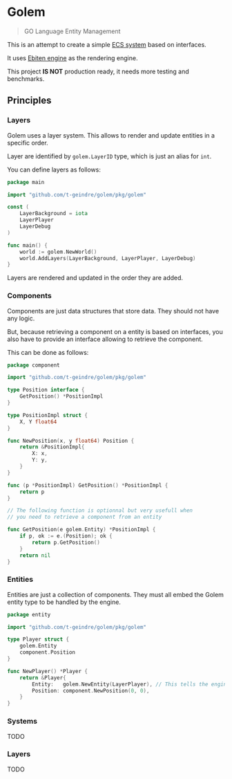# Golem

> GO Language Entity Management

This is an attempt to create a simple [ECS system](https://en.wikipedia.org/wiki/Entity_component_system) based on interfaces.

It uses [Ebiten engine](https://github.com/hajimehoshi/ebiten) as the rendering engine.

This project **IS NOT** production ready, it needs more testing and benchmarks. 

## Principles

### Layers

Golem uses a layer system. This allows to render and update entities in a specific order.

Layer are identified by `golem.LayerID` type, which is just an alias for `int`.

You can define layers as follows:

```go
package main

import "github.com/t-geindre/golem/pkg/golem"

const (
	LayerBackground = iota
	LayerPlayer
	LayerDebug
)

func main() {
	world := golem.NewWorld()
	world.AddLayers(LayerBackground, LayerPlayer, LayerDebug)
}
```

Layers are rendered and updated in the order they are added.

### Components

Components are just data structures that store data. They should not have any logic.

But, because retrieving a component on a entity is based on interfaces, you also have to provide an interface allowing to retrieve the component.

This can be done as follows:

```go
package component

import "github.com/t-geindre/golem/pkg/golem"

type Position interface {
	GetPosition() *PositionImpl
}

type PositionImpl struct {
	X, Y float64
}

func NewPosition(x, y float64) Position {
	return &PositionImpl{
		X: x,
		Y: y,
	}
}

func (p *PositionImpl) GetPosition() *PositionImpl {
	return p
}

// The following function is optionnal but very usefull when 
// you need to retrieve a component from an entity

func GetPosition(e golem.Entity) *PositionImpl {
	if p, ok := e.(Position); ok {
		return p.GetPosition()
	}
	return nil
}
```

### Entities

Entities are just a collection of components. They must all embed the Golem entity type to be handled by the engine.

```go
package entity

import "github.com/t-geindre/golem/pkg/golem"

type Player struct {
	golem.Entity
	component.Position
}

func NewPlayer() *Player {
	return &Player{
		Entity:   golem.NewEntity(LayerPlayer), // This tells the engine to render and update the entity on the LayerPlayer
		Position: component.NewPosition(0, 0),
	}
}
```

### Systems

TODO

### Layers


TODO
